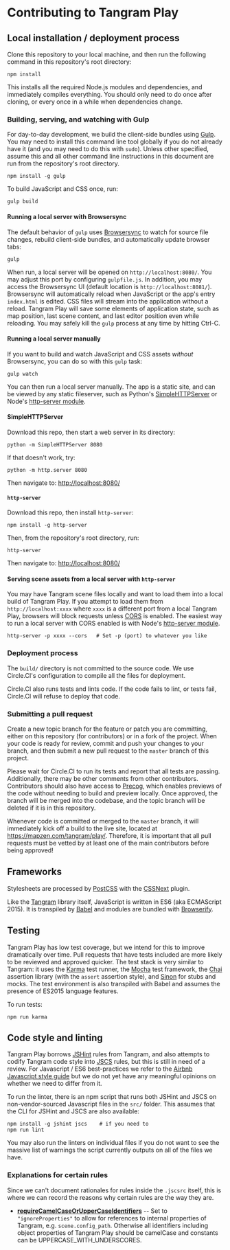 # Contributing to Tangram Play

## Local installation / deployment process

Clone this repository to your local machine, and then run the following command in this repository's root directory:

    npm install

This installs all the required Node.js modules and dependencies, and immediately compiles everything. You should only need to do once after cloning, or every once in a while when dependencies change.

### Building, serving, and watching with Gulp

For day-to-day development, we build the client-side bundles using [Gulp][gulp]. You may need to install this command line tool globally if you do not already have it (and you may need to do this with `sudo`). Unless other specified, assume this and all other command line instructions in this document are run from the repository's root directory.

    npm install -g gulp

To build JavaScript and CSS once, run:

    gulp build

#### Running a local server with Browsersync

The default behavior of `gulp` uses [Browsersync][browsersync] to watch for source file changes, rebuild client-side bundles, and automatically update browser tabs:

    gulp

When run, a local server will be opened on `http://localhost:8080/`. You may adjust this port by configuring `gulpfile.js`. In addition, you may access the Browsersync UI (default location is `http://localhost:8081/`). Browsersync will automatically reload when JavaScript or the app's entry `index.html` is edited. CSS files will stream into the application without a reload. Tangram Play will save some elements of application state, such as map position, last scene content, and last editor position even while reloading. You may safely kill the `gulp` process at any time by hitting Ctrl-C.

#### Running a local server manually

If you want to build and watch JavaScript and CSS assets _without_ Browsersync, you can do so with this `gulp` task:

    gulp watch

You can then run a local server manually. The app is a static site, and can be viewed by any static fileserver, such as Python's [SimpleHTTPServer][simplehttpserver] or Node's [http-server module][http-server].

#### SimpleHTTPServer

Download this repo, then start a web server in its directory:

    python -m SimpleHTTPServer 8080

If that doesn't work, try:

    python -m http.server 8080

Then navigate to: [http://localhost:8080/][localhost]

#### `http-server`

Download this repo, then install `http-server`:

    npm install -g http-server

Then, from the repository's root directory, run:

    http-server

Then navigate to: [http://localhost:8080/][localhost]

#### Serving scene assets from a local server with `http-server`

You may have Tangram scene files locally and want to load them into a local build of Tangram Play. If you attempt to load them from `http://localhost:xxxx` where `xxxx` is a different port from a local Tangram Play, browsers will block requests unless [CORS][cors] is enabled. The easiest way to run a local server with CORS enabled is with Node's [http-server module][http-server].

    http-server -p xxxx --cors   # Set -p (port) to whatever you like

[gulp]: http://gulpjs.com/
[browsersync]: https://browsersync.io/
[localhost]: http://localhost:8080/
[simplehttpserver]: https://docs.python.org/2/library/simplehttpserver.html
[http-server]: https://www.npmjs.com/package/http-server
[cors]: https://karma-runner.github.io/

### Deployment process

The `build/` directory is not committed to the source code. We use Circle.CI's configuration to compile all the files for deployment.

Circle.CI also runs tests and lints code. If the code fails to lint, or tests fail, Circle.CI will refuse to deploy that code.

### Submitting a pull request

Create a new topic branch for the feature or patch you are committing, either on this repository (for contributors) or in a fork of the project. When your code is ready for review, commit and push your changes to your branch, and then submit a new pull request to the `master` branch of this project.

Please wait for Circle.CI to run its tests and report that all tests are passing. Additionally, there may be other comments from other contributors. Contributors should also have access to [Precog](https://github.com/mapzen/precog), which enables previews of the code without needing to build and preview locally. Once approved, the branch will be merged into the codebase, and the topic branch will be deleted if it is in this repository.

Whenever code is committed or merged to the `master` branch, it will immediately kick off a build to the live site, located at https://mapzen.com/tangram/play/. Therefore, it is important that all pull requests must be vetted by at least one of the main contributors before being approved!

## Frameworks

Stylesheets are processed by [PostCSS](https://github.com/postcss/postcss) with the [CSSNext](http://cssnext.io/) plugin.

Like the [Tangram](https://github.com/tangrams/tangram) library itself, JavaScript is written in ES6 (aka ECMAScript 2015). It is transpiled by [Babel](https://babeljs.io/) and modules are bundled with [Browserify](http://browserify.org/).

## Testing

Tangram Play has low test coverage, but we intend for this to improve dramatically over time. Pull requests that have tests included are more likely to be reviewed and approved quicker. The test stack is very similar to Tangram: it uses the [Karma][karma] test runner, the [Mocha][mocha] test framework, the [Chai][chai] assertion library (with the `assert` assertion style), and [Sinon][sinon] for stubs and mocks. The test environment is also transpiled with Babel and assumes the presence of ES2015 language features.

To run tests:

    npm run karma

[karma]: https://karma-runner.github.io/
[mocha]: https://mochajs.org/
[chai]: http://chaijs.com/
[sinon]: http://sinonjs.org/

## Code style and linting

Tangram Play borrows [JSHint](http://jshint.com/docs/) rules from Tangram, and also attempts to codify Tangram code style into [JSCS](http://jscs.info/) rules, but this is still in need of a review. For Javascript / ES6 best-practices we refer to the [Airbnb Javascript style guide](https://github.com/airbnb/javascript) but we do not yet have any meaningful opinions on whether we need to differ from it.

To run the linter, there is an npm script that runs both JSHint and JSCS on non-vendor-sourced Javascript files in the `src/` folder. This assumes that the CLI for JSHint and JSCS are also available:

    npm install -g jshint jscs    # if you need to
    npm run lint

You may also run the linters on individual files if you do not want to see the massive list of warnings the script currently outputs on all of the files we have.

### Explanations for certain rules

Since we can't document rationales for rules inside the `.jscsrc` itself, this is where we can record the reasons why certain rules are the way they are.

- **[requireCamelCaseOrUpperCaseIdentifiers](http://jscs.info/rule/requireCamelCaseOrUpperCaseIdentifiers)** -- Set to `"ignoreProperties"` to allow for references to internal properties of Tangram, e.g. `scene.config_path`. Otherwise all identifiers including object properties of Tangram Play should be camelCase and constants can be UPPERCASE_WITH_UNDERSCORES.
